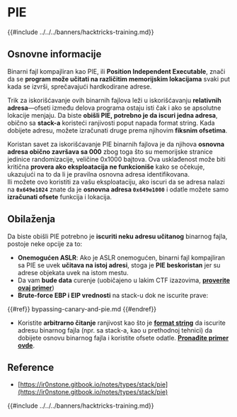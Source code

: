 # PIE

{{#include ../../../banners/hacktricks-training.md}}

## Osnovne informacije

Binarni fajl kompajliran kao PIE, ili **Position Independent Executable**, znači da se **program može učitati na različitim memorijskim lokacijama** svaki put kada se izvrši, sprečavajući hardkodirane adrese.

Trik za iskorišćavanje ovih binarnih fajlova leži u iskorišćavanju **relativnih adresa**—ofseti između delova programa ostaju isti čak i ako se apsolutne lokacije menjaju. Da biste **obišli PIE, potrebno je da iscuri jedna adresa**, obično sa **stack-a** koristeći ranjivosti poput napada format string. Kada dobijete adresu, možete izračunati druge prema njihovim **fiksnim ofsetima**.

Koristan savet za iskorišćavanje PIE binarnih fajlova je da njihova **osnovna adresa obično završava sa 000** zbog toga što su memorijske stranice jedinice randomizacije, veličine 0x1000 bajtova. Ova usklađenost može biti kritična **provera ako eksploatacija ne funkcioniše** kako se očekuje, ukazujući na to da li je pravilna osnovna adresa identifikovana.\
Ili možete ovo koristiti za vašu eksploataciju, ako iscuri da se adresa nalazi na **`0x649e1024`** znate da je **osnovna adresa `0x649e1000`** i odatle možete samo **izračunati ofsete** funkcija i lokacija.

## Obilaženja

Da biste obišli PIE potrebno je **iscuriti neku adresu učitanog** binarnog fajla, postoje neke opcije za to:

- **Onemogućen ASLR**: Ako je ASLR onemogućen, binarni fajl kompajliran sa PIE se uvek **učitava na istoj adresi**, stoga je **PIE beskoristan** jer su adrese objekata uvek na istom mestu.
- Da vam **bude data** curenje (uobičajeno u lakim CTF izazovima, [**proverite ovaj primer**](https://ir0nstone.gitbook.io/notes/types/stack/pie/pie-exploit))
- **Brute-force EBP i EIP vrednosti** na stack-u dok ne iscurite prave:

{{#ref}}
bypassing-canary-and-pie.md
{{#endref}}

- Koristite **arbitrarno čitanje** ranjivost kao što je [**format string**](../../format-strings/index.html) da iscurite adresu binarnog fajla (npr. sa stack-a, kao u prethodnoj tehnici) da dobijete osnovu binarnog fajla i koristite ofsete odatle. [**Pronađite primer ovde**](https://ir0nstone.gitbook.io/notes/types/stack/pie/pie-bypass).

## Reference

- [https://ir0nstone.gitbook.io/notes/types/stack/pie](https://ir0nstone.gitbook.io/notes/types/stack/pie)

{{#include ../../../banners/hacktricks-training.md}}
